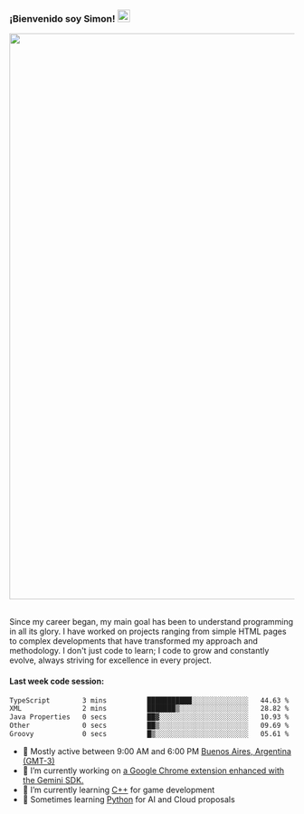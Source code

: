 <h3 align="flex-start"><b>¡Bienvenido soy Simon!&nbsp;</b><img src="https://media.giphy.com/media/hvRJCLFzcasrR4ia7z/giphy.gif" width="22"></h3>

<section>
  <img src="https://raw.githubusercontent.com/saadeghi/saadeghi/master/dino.gif" width="1000">
</section>

<br>
<p>Since my career began, my main goal has been to understand programming in all its glory. I have worked on projects ranging from simple HTML pages to complex developments that have transformed my approach and methodology. I don't just code to learn; I code to grow and constantly evolve, always striving for excellence in every project.</p>

<h4><b>Last week code session: </b></h4>

<!--START_SECTION:waka-->

```txt
TypeScript        3 mins          ███████████░░░░░░░░░░░░░░   44.63 %
XML               2 mins          ███████▒░░░░░░░░░░░░░░░░░   28.82 %
Java Properties   0 secs          ██▓░░░░░░░░░░░░░░░░░░░░░░   10.93 %
Other             0 secs          ██▒░░░░░░░░░░░░░░░░░░░░░░   09.69 %
Groovy            0 secs          █▒░░░░░░░░░░░░░░░░░░░░░░░   05.61 %
```

<!--END_SECTION:waka-->

- 🚩 Mostly active between 9:00 AM and 6:00 PM <a href=https://onlinealarmkur.com/world/es>Buenos Aires, Argentina (GMT-3)</a>
- 👷 I’m currently working on <a href=https://github.com/snapverse/gemini-snippet-monorepo>a Google Chrome extension enhanced with the Gemini SDK.</a>
- 👴 I’m currently learning <a href=https://images3.memedroid.com/images/UPLOADED755/65f2bce6734f6.webp>C++</a> for game development
- 🐍 Sometimes learning <a href=https://qph.cf2.quoracdn.net/main-qimg-4472b6229cb75bf66ab531f3ebd4f975-lq>Python</a> for AI and Cloud proposals
